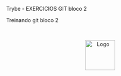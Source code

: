 Trybe - EXERCICIOS GIT bloco 2

Treinando git bloco 2

<!-- PROJECT Trybe -->
<br />
<p align="center">
  <a href="https://github.com/othneildrew/Best-README-Template">
    <img src="images/logo.png" alt="Logo" width="80" height="80">
  </a>
